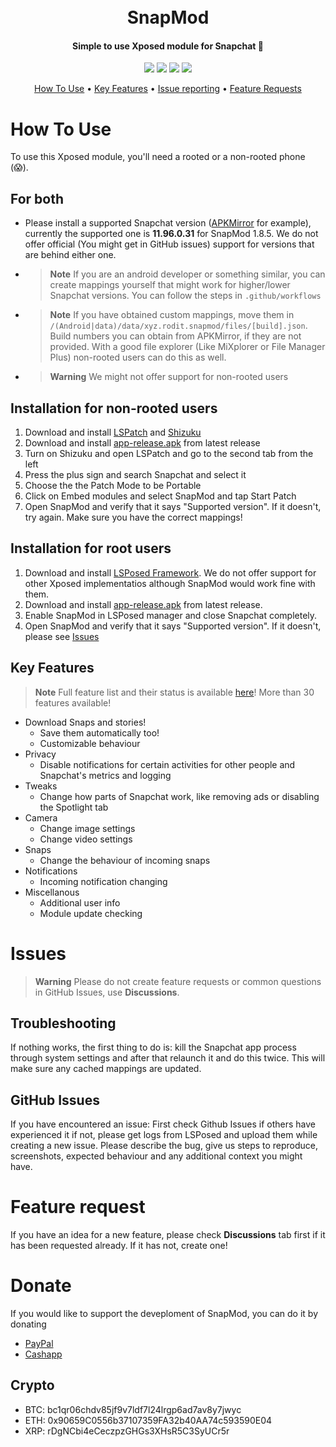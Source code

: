 <h1 align="center">
  <br>
  SnapMod
  <br>
</h1>

<h4 align="center">Simple to use Xposed module for Snapchat 👻</h4>

<p align="center">
  <a href="https://github.com/rodit/snapmod/releases">
    <img src="https://img.shields.io/github/v/release/rodit/snapmod?style=for-the-badge"></a>
  <a href="https://github.com/rodit/snapmod/releases"><img src="https://img.shields.io/github/downloads/rodit/snapmod/total?style=for-the-badge"></a>
  <a href="https://github.com/rodit/snapmod/stargazers">
    <img src="https://img.shields.io/github/stars/rodit/snapmod?style=for-the-badge"></a>
  <a href="#donate">
    <img src="https://img.shields.io/badge/$-donate-ff69b4.svg?maxAge=2592000&amp;style=for-the-badge">
  </a>
</p>

<p align="center">
  <a href="#how-to-use">How To Use</a> •
  <a href="#key-features">Key Features</a> •
  <a href="#issues">Issue reporting</a> •
  <a href="#feature-request">Feature Requests</a>
</p>


# How To Use

To use this Xposed module, you'll need a rooted or a non-rooted phone (😱). 

## For both
* Please install a supported Snapchat version ([APKMirror](https://apkmirror.com/apk/snap-inc/snapchat/) for example), currently the supported one is **11.96.0.31** for SnapMod 1.8.5. We do not offer official (You might get in GitHub issues) support for versions that are behind either one.
* > **Note** If you are an android developer or something similar, you can create mappings yourself that might work for higher/lower Snapchat versions. You can follow the steps in `.github/workflows`
* > **Note** If you have obtained custom mappings, move them in `/(Android|data)/data/xyz.rodit.snapmod/files/[build].json`. Build numbers you can obtain from APKMirror, if they are not provided. With a good file explorer (Like MiXplorer or File Manager Plus) non-rooted users can do this as well.

* > **Warning** We might not offer support for non-rooted users


## Installation for non-rooted users 
1. Download and install [LSPatch](https://github.com/LSPosed/LSPatch) and [Shizuku](https://github.com/RikkaApps/Shizuku)
2. Download and install [app-release.apk](https://github.com/rodit/SnapMod/releases/download/v1.8.5/app-release.apk) from latest release
3. Turn on Shizuku and open LSPatch and go to the second tab from the left
4. Press the plus sign and search Snapchat and select it
5. Choose the the Patch Mode to be Portable
6. Click on Embed modules and select SnapMod and tap Start Patch
7. Open SnapMod and verify that it says "Supported version". If it doesn't, try again. Make sure you have the correct mappings!

## Installation for root users
1. Download and install [LSPosed Framework](https://github.com/LSPosed/LSPosed). We do not offer support for other Xposed implementatios although SnapMod would work fine with them.
2. Download and install [app-release.apk](https://github.com/rodit/SnapMod/releases/download/v1.8.5/app-release.apk) from latest release.
3. Enable SnapMod in LSPosed manager and close Snapchat completely.
5. Open SnapMod and verify that it says "Supported version". If it doesn't, please see <a href="#issues">Issues</a>



## Key Features
> **Note** Full feature list and their status is available [here](https://github.com/rodit/SnapMod/wiki/Features)! More than 30 features available!
* Download Snaps and stories!
  - Save them automatically too!
  - Customizable behaviour
* Privacy
  - Disable notifications for certain activities for other people and Snapchat's metrics and logging
* Tweaks
  - Change how parts of Snapchat work, like removing ads or disabling the Spotlight tab
* Camera
  - Change image settings
  - Change video settings
* Snaps
  - Change the behaviour of incoming snaps
* Notifications
  - Incoming notification changing
* Miscellanous
  - Additional user info
  - Module update checking

# Issues
> **Warning** Please do not create feature requests or common questions in GitHub Issues, use **Discussions**.

## Troubleshooting
If nothing works, the first thing to do is: kill the Snapchat app process through system settings and after that relaunch it and do this twice. This will make sure any cached mappings are updated.

## GitHub Issues
If you have encountered an issue: First check Github Issues if others have experienced it if not, please get logs from LSPosed and upload them while creating a new issue. Please describe the bug, give us steps to reproduce, screenshots, expected behaviour and any additional context you might have.

# Feature request
If you have an idea for a new feature, please check **Discussions** tab first if it has been requested already. If it has not, create one!

# Donate
If you would like to support the deveploment of SnapMod, you can do it by donating
* [PayPal](https://paypal.me/roditmod) 
* [Cashapp](https://cash.app/rodit9)

## Crypto
  - BTC: bc1qr06chdv85jf9v7ldf7l24lrgp6ad7av8y7jwyc
  - ETH: 0x90659C0556b37107359FA32b40AA74c593590E04
  - XRP: rDgNCbi4eCeczpzGHGs3XHsR5C3SyUCr5r
